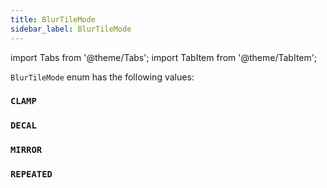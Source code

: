 ```yaml
---
title: BlurTileMode
sidebar_label: BlurTileMode
---
```

import Tabs from '@theme/Tabs';
import TabItem from '@theme/TabItem';

`BlurTileMode` enum has the following values:

### `CLAMP`
### `DECAL`
### `MIRROR`
### `REPEATED`
